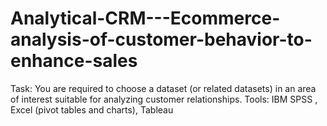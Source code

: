 # Analytical-CRM---Ecommerce-analysis-of-customer-behavior-to-enhance-sales
Task: You are required to choose a dataset (or related datasets) in an area of interest suitable for analyzing customer relationships.  Tools: IBM SPSS , Excel (pivot tables and charts), Tableau
